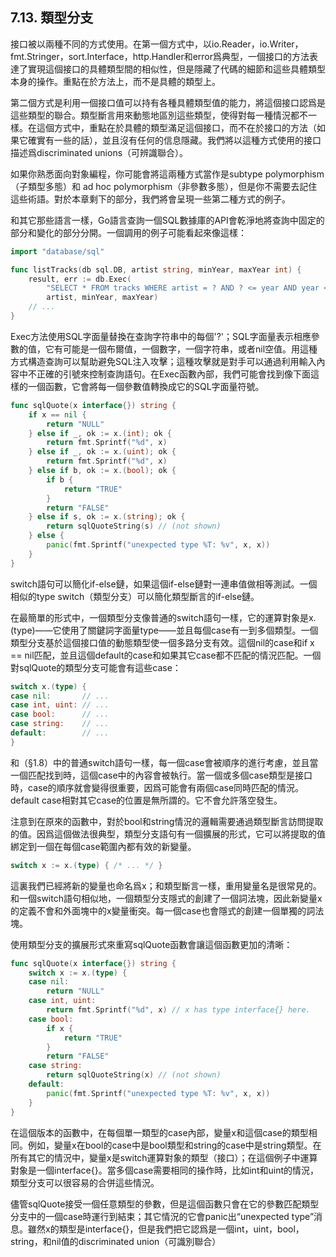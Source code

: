 ## 7.13. 類型分支

接口被以兩種不同的方式使用。在第一個方式中，以io.Reader，io.Writer，fmt.Stringer，sort.Interface，http.Handler和error爲典型，一個接口的方法表達了實現這個接口的具體類型間的相似性，但是隱藏了代碼的細節和這些具體類型本身的操作。重點在於方法上，而不是具體的類型上。

第二個方式是利用一個接口值可以持有各種具體類型值的能力，將這個接口認爲是這些類型的聯合。類型斷言用來動態地區別這些類型，使得對每一種情況都不一樣。在這個方式中，重點在於具體的類型滿足這個接口，而不在於接口的方法（如果它確實有一些的話），並且沒有任何的信息隱藏。我們將以這種方式使用的接口描述爲discriminated unions（可辨識聯合）。

如果你熟悉面向對象編程，你可能會將這兩種方式當作是subtype polymorphism（子類型多態）和 ad hoc polymorphism（非參數多態），但是你不需要去記住這些術語。對於本章剩下的部分，我們將會呈現一些第二種方式的例子。

和其它那些語言一樣，Go語言查詢一個SQL數據庫的API會乾淨地將查詢中固定的部分和變化的部分分開。一個調用的例子可能看起來像這樣：

```go
import "database/sql"

func listTracks(db sql.DB, artist string, minYear, maxYear int) {
	result, err := db.Exec(
		"SELECT * FROM tracks WHERE artist = ? AND ? <= year AND year <= ?",
		artist, minYear, maxYear)
	// ...
}
```

Exec方法使用SQL字面量替換在查詢字符串中的每個'?'；SQL字面量表示相應參數的值，它有可能是一個布爾值，一個數字，一個字符串，或者nil空值。用這種方式構造查詢可以幫助避免SQL注入攻擊；這種攻擊就是對手可以通過利用輸入內容中不正確的引號來控制查詢語句。在Exec函數內部，我們可能會找到像下面這樣的一個函數，它會將每一個參數值轉換成它的SQL字面量符號。

```go
func sqlQuote(x interface{}) string {
	if x == nil {
		return "NULL"
	} else if _, ok := x.(int); ok {
		return fmt.Sprintf("%d", x)
	} else if _, ok := x.(uint); ok {
		return fmt.Sprintf("%d", x)
	} else if b, ok := x.(bool); ok {
		if b {
			return "TRUE"
		}
		return "FALSE"
	} else if s, ok := x.(string); ok {
		return sqlQuoteString(s) // (not shown)
	} else {
		panic(fmt.Sprintf("unexpected type %T: %v", x, x))
	}
}
```

switch語句可以簡化if-else鏈，如果這個if-else鏈對一連串值做相等測試。一個相似的type switch（類型分支）可以簡化類型斷言的if-else鏈。

在最簡單的形式中，一個類型分支像普通的switch語句一樣，它的運算對象是x.(type)——它使用了關鍵詞字面量type——並且每個case有一到多個類型。一個類型分支基於這個接口值的動態類型使一個多路分支有效。這個nil的case和if x == nil匹配，並且這個default的case和如果其它case都不匹配的情況匹配。一個對sqlQuote的類型分支可能會有這些case：

```go
switch x.(type) {
case nil:       // ...
case int, uint: // ...
case bool:      // ...
case string:    // ...
default:        // ...
}
```

和（§1.8）中的普通switch語句一樣，每一個case會被順序的進行考慮，並且當一個匹配找到時，這個case中的內容會被執行。當一個或多個case類型是接口時，case的順序就會變得很重要，因爲可能會有兩個case同時匹配的情況。default case相對其它case的位置是無所謂的。它不會允許落空發生。

注意到在原來的函數中，對於bool和string情況的邏輯需要通過類型斷言訪問提取的值。因爲這個做法很典型，類型分支語句有一個擴展的形式，它可以將提取的值綁定到一個在每個case範圍內都有效的新變量。

```go
switch x := x.(type) { /* ... */ }
```

這裏我們已經將新的變量也命名爲x；和類型斷言一樣，重用變量名是很常見的。和一個switch語句相似地，一個類型分支隱式的創建了一個詞法塊，因此新變量x的定義不會和外面塊中的x變量衝突。每一個case也會隱式的創建一個單獨的詞法塊。

使用類型分支的擴展形式來重寫sqlQuote函數會讓這個函數更加的清晰：

```go
func sqlQuote(x interface{}) string {
	switch x := x.(type) {
	case nil:
		return "NULL"
	case int, uint:
		return fmt.Sprintf("%d", x) // x has type interface{} here.
	case bool:
		if x {
			return "TRUE"
		}
		return "FALSE"
	case string:
		return sqlQuoteString(x) // (not shown)
	default:
		panic(fmt.Sprintf("unexpected type %T: %v", x, x))
	}
}
```

在這個版本的函數中，在每個單一類型的case內部，變量x和這個case的類型相同。例如，變量x在bool的case中是bool類型和string的case中是string類型。在所有其它的情況中，變量x是switch運算對象的類型（接口）；在這個例子中運算對象是一個interface{}。當多個case需要相同的操作時，比如int和uint的情況，類型分支可以很容易的合併這些情況。

儘管sqlQuote接受一個任意類型的參數，但是這個函數只會在它的參數匹配類型分支中的一個case時運行到結束；其它情況的它會panic出“unexpected type”消息。雖然x的類型是interface{}，但是我們把它認爲是一個int，uint，bool，string，和nil值的discriminated union（可識別聯合）
